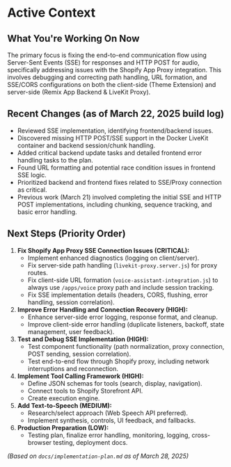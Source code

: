 # Active Context

## What You're Working On Now
The primary focus is fixing the end-to-end communication flow using Server-Sent Events (SSE) for responses and HTTP POST for audio, specifically addressing issues with the Shopify App Proxy integration. This involves debugging and correcting path handling, URL formation, and SSE/CORS configurations on both the client-side (Theme Extension) and server-side (Remix App Backend & LiveKit Proxy).

## Recent Changes (as of March 22, 2025 build log)
- Reviewed SSE implementation, identifying frontend/backend issues.
- Discovered missing HTTP POST/SSE support in the Docker LiveKit container and backend session/chunk handling.
- Added critical backend update tasks and detailed frontend error handling tasks to the plan.
- Found URL formatting and potential race condition issues in frontend SSE logic.
- Prioritized backend and frontend fixes related to SSE/Proxy connection as critical.
- Previous work (March 21) involved completing the initial SSE and HTTP POST implementations, including chunking, sequence tracking, and basic error handling.

## Next Steps (Priority Order)
1.  **Fix Shopify App Proxy SSE Connection Issues (CRITICAL):**
    *   Implement enhanced diagnostics (logging on client/server).
    *   Fix server-side path handling (`livekit-proxy.server.js`) for proxy routes.
    *   Fix client-side URL formation (`voice-assistant-integration.js`) to always use `/apps/voice` proxy path and include session tracking.
    *   Fix SSE implementation details (headers, CORS, flushing, error handling, session correlation).
2.  **Improve Error Handling and Connection Recovery (HIGH):**
    *   Enhance server-side error logging, response format, and cleanup.
    *   Improve client-side error handling (duplicate listeners, backoff, state management, user feedback).
3.  **Test and Debug SSE Implementation (HIGH):**
    *   Test component functionality (path normalization, proxy connection, POST sending, session correlation).
    *   Test end-to-end flow through Shopify proxy, including network interruptions and reconnection.
4.  **Implement Tool Calling Framework (HIGH):**
    *   Define JSON schemas for tools (search, display, navigation).
    *   Connect tools to Shopify Storefront API.
    *   Create execution engine.
5.  **Add Text-to-Speech (MEDIUM):**
    *   Research/select approach (Web Speech API preferred).
    *   Implement synthesis, controls, UI feedback, and fallbacks.
6.  **Production Preparation (LOW):**
    *   Testing plan, finalize error handling, monitoring, logging, cross-browser testing, deployment docs.

*(Based on `docs/implementation-plan.md` as of March 28, 2025)*